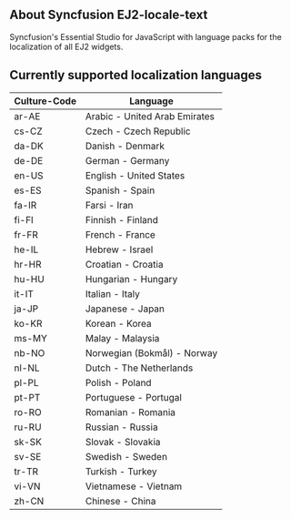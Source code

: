 ## About Syncfusion EJ2-locale-text

Syncfusion's Essential Studio for JavaScript with language packs for the localization of all EJ2 widgets.

## Currently supported localization languages

| Culture-Code | Language                       |
| ------------ | ------------------------------ |
| ar-AE        | Arabic - United Arab Emirates  |
| cs-CZ        | Czech - Czech Republic         |
| da-DK        | Danish - Denmark               |
| de-DE        | German - Germany               |
| en-US        | English - United States        |
| es-ES        | Spanish - Spain                |
| fa-IR        | Farsi - Iran                   |
| fi-FI        | Finnish - Finland              |
| fr-FR        | French - France                |
| he-IL        | Hebrew - Israel                |
| hr-HR        | Croatian - Croatia             |
| hu-HU        | Hungarian - Hungary            |
| it-IT        | Italian - Italy                |
| ja-JP        | Japanese - Japan               |
| ko-KR        | Korean - Korea                 |
| ms-MY        | Malay - Malaysia               |
| nb-NO        | Norwegian (Bokmål) - Norway    |
| nl-NL        | Dutch - The Netherlands        |
| pl-PL        | Polish - Poland                |
| pt-PT        | Portuguese - Portugal          |
| ro-RO        | Romanian - Romania             |
| ru-RU        | Russian - Russia               |
| sk-SK        | Slovak - Slovakia              |
| sv-SE        | Swedish - Sweden               |
| tr-TR        | Turkish - Turkey               |
| vi-VN        | Vietnamese - Vietnam           |
| zh-CN        | Chinese - China                |
